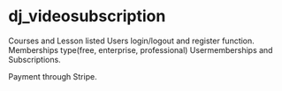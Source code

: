 # dj_videosubscription

Courses and Lesson listed
Users login/logout and register function.
Memberships type(free, enterprise, professional)
Usermemberships and Subscriptions.

Payment through Stripe.
